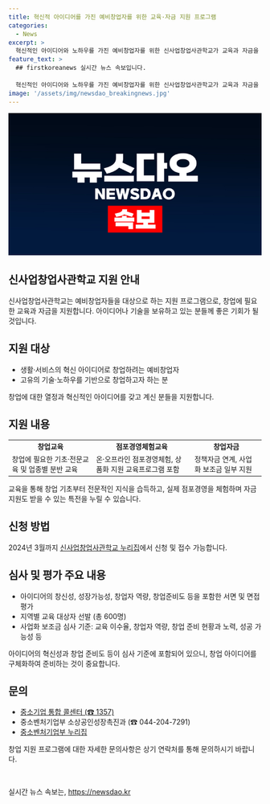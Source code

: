 ```yaml
---
title: 혁신적 아이디어를 가진 예비창업자를 위한 교육·자금 지원 프로그램
categories:
  - News
excerpt: >
  혁신적인 아이디어와 노하우를 가진 예비창업자를 위한 신사업창업사관학교가 교육과 자금을 지원합니다. 창업교육, 점포경영체험교육, 창업자금 등이 지원되며, 교육 참신성, 성장가능성, 창업자역량, 창업준비도 등을 평가합니다. 2024년 3월까지 신청이 가능하니, 자세한 사항은 신사업창업사관학교 누리집에서 확인하세요.
feature_text: >
  ## firstkoreanews 실시간 뉴스 속보입니다.

  혁신적인 아이디어와 노하우를 가진 예비창업자를 위한 신사업창업사관학교가 교육과 자금을 지원합니다. 창업교육, 점포경영체험교육, 창업자금 등이 지원되며, 교육 참신성, 성장가능성, 창업자역량, 창업준비도 등을 평가합니다. 2024년 3월까지 신청이 가능하니, 자세한 사항은 신사업창업사관학교 누리집에서 확인하세요.
image: '/assets/img/newsdao_breakingnews.jpg'
---
```


<p><img src="/assets/img/newsdao_breakingnews.jpg" alt="firstkoreanews 속보" /></p>

<h2 data-ke-size="size26">신사업창업사관학교 지원 안내</h2>

<p data-ke-size="size16">신사업창업사관학교는 예비창업자들을 대상으로 하는 지원 프로그램으로, 창업에 필요한 교육과 자금을 지원합니다. 아이디어나 기술을 보유하고 있는 분들께 좋은 기회가 될 것입니다.</p>

<h2 data-ke-size="size24">지원 대상</h2>

<ul>
 <li>생활·서비스의 혁신 아이디어로 창업하려는 예비창업자</li>
 <li>고유의 기술·노하우를 기반으로 창업하고자 하는 분</li>
</ul>

<p data-ke-size="size16">창업에 대한 열정과 혁신적인 아이디어를 갖고 계신 분들을 지원합니다. </p>

<h2 data-ke-size="size24">지원 내용</h2>

<table>
 <tr>
  <td style="text-align: center; height: 17px;"><b>창업교육</b></td>
  <td style="text-align: center; height: 17px;"><b>점포경영체험교육</b></td>
  <td style="text-align: center; height: 17px;"><b>창업자금</b></td>
 </tr>
 <tr>
  <td>창업에 필요한 기초·전문교육 및 업종별 분반 교육</td>
  <td>온·오프라인 점포경영체험, 상품화 지원 교육프로그램 포함</td>
  <td>정책자금 연계, 사업화 보조금 일부 지원</td>
 </tr>
</table>

<p data-ke-size="size16">교육을 통해 창업 기초부터 전문적인 지식을 습득하고, 실제 점포경영을 체험하며 자금지원도 받을 수 있는 특전을 누릴 수 있습니다. </p>

<h2 data-ke-size="size24">신청 방법</h2>

<p data-ke-size="size16">2024년 3월까지 <a href="https://www.examplelink.com">신사업창업사관학교 누리집</a>에서 신청 및 접수 가능합니다.</p>

<h2 data-ke-size="size24">심사 및 평가 주요 내용</h2>

<ul>
 <li>아이디어의 창신성, 성장가능성, 창업자 역량, 창업준비도 등을 포함한 서면 및 면접평가</li>
 <li>지역별 교육 대상자 선발 (총 600명)</li>
 <li>사업화 보조금 심사 기준: 교육 이수율, 창업자 역량, 창업 준비 현황과 노력, 성공 가능성 등</li>
</ul>

<p data-ke-size="size16">아이디어의 혁신성과 창업 준비도 등이 심사 기준에 포함되어 있으니, 창업 아이디어를 구체화하여 준비하는 것이 중요합니다.</p>

<h2 data-ke-size="size24">문의</h2>

<ul>
 <li><a href="tel:1357">중소기업 통합 콜센터 (☎ 1357)</a></li>
 <li>중소벤처기업부 소상공인성장촉진과 (☎ 044-204-7291)</li>
 <li><a href="https://www.examplelink.com">중소벤처기업부 누리집</a></li>
</ul>

<p data-ke-size="size16">창업 지원 프로그램에 대한 자세한 문의사항은 상기 연락처를 통해 문의하시기 바랍니다.</p>

<p data-ke-size="size16">&nbsp;</p>
실시간 뉴스 속보는, <a href="https://newsdao.kr" rel="dofollow">https://newsdao.kr</a>


